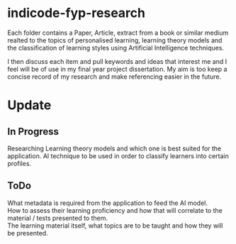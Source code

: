 # indicode-fyp-research
Each folder contains a Paper, Article, extract from a book or similar medium realted to the topics of personalised learning, learning theory models and the classification of learning styles using Artificial Intelligence techniques.

I then discuss each item and pull keywords and ideas that interest me and I feel will be of use in my final year project dissertation. My aim is too keep a concise record of my research and make referencing easier in the future.

# Update

## In Progress
Researching Learning theory models and which one is best suited for the application.
AI technique to be used in order to classify learners into certain profiles.  

## ToDo
What metadata is required from the application to feed the AI model.  
How to assess their learning proficiency and how that will correlate to the material / tests presented to them.  
The learning material itself, what topics are to be taught and how they will be presented.  